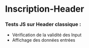 # Inscription-Header

### Tests JS sur Header classique :

- Vérification de la validité des Input
- Affichage des données entrées
